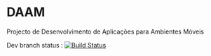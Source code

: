 # DAAM
Projecto de Desenvolvimento de Aplicações para Ambientes Móveis

Dev branch status : [![Build Status](https://travis-ci.org/Firujo/DAAM.svg?branch=dev)](https://travis-ci.org/Firujo/DAAM)

